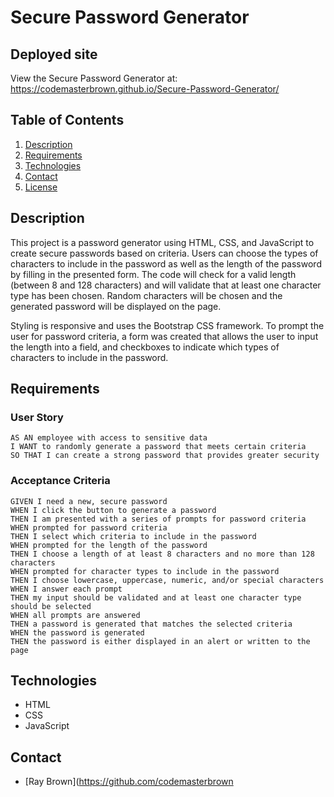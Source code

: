 # Secure Password Generator

## Deployed site

View the Secure Password Generator at: https://codemasterbrown.github.io/Secure-Password-Generator/

## Table of Contents

1. [Description](#Description)
2. [Requirements](#Requirements)
3. [Technologies](#Technologies)
4. [Contact](#Contact)
5. [License](#License)


## Description

This project is a password generator using HTML, CSS, and JavaScript to create secure passwords based on criteria.  Users can choose the types of characters to include in the password as well as the length of the password by filling in the presented form. The code will check for a valid length (between 8 and 128 characters) and will validate that at least one character type has been chosen. Random characters will be chosen and the generated password will be displayed on the page. 

Styling is responsive and uses the Bootstrap CSS framework. To prompt the user for password criteria, a form was created that allows the user to input the length into a field, and checkboxes to indicate which types of characters to include in the password.


## Requirements

### User Story

```
AS AN employee with access to sensitive data
I WANT to randomly generate a password that meets certain criteria
SO THAT I can create a strong password that provides greater security
```

### Acceptance Criteria

```
GIVEN I need a new, secure password
WHEN I click the button to generate a password
THEN I am presented with a series of prompts for password criteria
WHEN prompted for password criteria
THEN I select which criteria to include in the password
WHEN prompted for the length of the password
THEN I choose a length of at least 8 characters and no more than 128 characters
WHEN prompted for character types to include in the password
THEN I choose lowercase, uppercase, numeric, and/or special characters
WHEN I answer each prompt
THEN my input should be validated and at least one character type should be selected
WHEN all prompts are answered
THEN a password is generated that matches the selected criteria
WHEN the password is generated
THEN the password is either displayed in an alert or written to the page
```

## Technologies

- HTML
- CSS
- JavaScript

## Contact

- [Ray Brown](https://github.com/codemasterbrown

